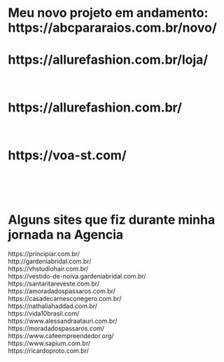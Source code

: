 <h1> Meu novo projeto em andamento:<br>
  https://abcpararaios.com.br/novo/  
</h1>

<h1>
  https://allurefashion.com.br/loja/
</h1> <br>
<h1>
  https://allurefashion.com.br/
</h1> <br>
<h1>
https://voa-st.com/
<h1>
<br>
<h1> Alguns sites que fiz durante minha jornada na Agencia</h1>

<p>
https://principiar.com.br/ <br>
http://gardeniabridal.com.br/  <br>
https://vhstudiohair.com.br/ <br>
https://vestido-de-noiva.gardeniabridal.com.br/ <br>
https://santaritareveste.com.br/ <br>
https://amoradadospassaros.com.br/ <br>
https://casadecarnesconegero.com.br/ <br>
https://nathaliahaddad.com.br/ <br>
https://vida10brasil.com/ <br>
https://www.alessandraatauri.com.br/ <br>
https://moradadospassaros.com/ <br>
https://www.cafeempreendedor.org/ <br>
https://www.sapium.com.br/ <br>
https://ricardoproto.com.br/ <br>
</p>

